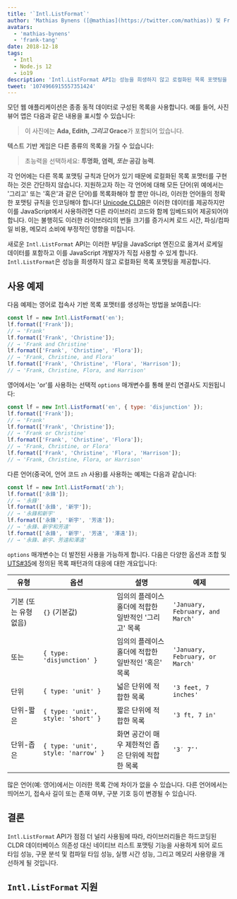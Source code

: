 ```yaml
---
title: '`Intl.ListFormat`'
author: 'Mathias Bynens ([@mathias](https://twitter.com/mathias)) 및 Frank Yung-Fong Tang'
avatars:
  - 'mathias-bynens'
  - 'frank-tang'
date: 2018-12-18
tags:
  - Intl
  - Node.js 12
  - io19
description: 'Intl.ListFormat API는 성능을 희생하지 않고 로컬화된 목록 포맷팅을 가능하게 합니다.'
tweet: '1074966915557351424'
---
```

모던 웹 애플리케이션은 종종 동적 데이터로 구성된 목록을 사용합니다. 예를 들어, 사진 뷰어 앱은 다음과 같은 내용을 표시할 수 있습니다:

> 이 사진에는 **Ada, Edith, _그리고_ Grace**가 포함되어 있습니다.

텍스트 기반 게임은 다른 종류의 목록을 가질 수 있습니다:

> 초능력을 선택하세요: **투명화, 염력, _또는_ 공감 능력**.

각 언어에는 다른 목록 포맷팅 규칙과 단어가 있기 때문에 로컬화된 목록 포맷터를 구현하는 것은 간단하지 않습니다. 지원하고자 하는 각 언어에 대해 모든 단어(위 예에서는 '그리고' 또는 '혹은'과 같은 단어)를 목록화해야 할 뿐만 아니라, 이러한 언어들의 정확한 포맷팅 규칙을 인코딩해야 합니다! [Unicode CLDR](http://cldr.unicode.org/translation/lists)은 이러한 데이터를 제공하지만 이를 JavaScript에서 사용하려면 다른 라이브러리 코드와 함께 임베드되어 제공되어야 합니다. 이는 불행히도 이러한 라이브러리의 번들 크기를 증가시켜 로드 시간, 파싱/컴파일 비용, 메모리 소비에 부정적인 영향을 미칩니다.

<!--truncate-->
새로운 `Intl.ListFormat` API는 이러한 부담을 JavaScript 엔진으로 옮겨서 로케일 데이터를 포함하고 이를 JavaScript 개발자가 직접 사용할 수 있게 합니다. `Intl.ListFormat`은 성능을 희생하지 않고 로컬화된 목록 포맷팅을 제공합니다.

## 사용 예제

다음 예제는 영어로 접속사 기반 목록 포맷터를 생성하는 방법을 보여줍니다:

```js
const lf = new Intl.ListFormat('en');
lf.format(['Frank']);
// → 'Frank'
lf.format(['Frank', 'Christine']);
// → 'Frank and Christine'
lf.format(['Frank', 'Christine', 'Flora']);
// → 'Frank, Christine, and Flora'
lf.format(['Frank', 'Christine', 'Flora', 'Harrison']);
// → 'Frank, Christine, Flora, and Harrison'
```

영어에서는 'or'를 사용하는 선택적 `options` 매개변수를 통해 분리 연결사도 지원됩니다:

```js
const lf = new Intl.ListFormat('en', { type: 'disjunction' });
lf.format(['Frank']);
// → 'Frank'
lf.format(['Frank', 'Christine']);
// → 'Frank or Christine'
lf.format(['Frank', 'Christine', 'Flora']);
// → 'Frank, Christine, or Flora'
lf.format(['Frank', 'Christine', 'Flora', 'Harrison']);
// → 'Frank, Christine, Flora, or Harrison'
```

다른 언어(중국어, 언어 코드 `zh` 사용)를 사용하는 예제는 다음과 같습니다:

```js
const lf = new Intl.ListFormat('zh');
lf.format(['永鋒']);
// → '永鋒'
lf.format(['永鋒', '新宇']);
// → '永鋒和新宇'
lf.format(['永鋒', '新宇', '芳遠']);
// → '永鋒、新宇和芳遠'
lf.format(['永鋒', '新宇', '芳遠', '澤遠']);
// → '永鋒、新宇、芳遠和澤遠'
```

`options` 매개변수는 더 발전된 사용을 가능하게 합니다. 다음은 다양한 옵션과 조합 및 [UTS#35](https://unicode.org/reports/tr35/tr35-general.html#ListPatterns)에 정의된 목록 패턴과의 대응에 대한 개요입니다:


| 유형                  | 옵션                                   | 설명                                                                                     | 예제                           |
| --------------------- | ----------------------------------------- | ----------------------------------------------------------------------------------------------- | -------------------------------- |
| 기본 (또는 유형 없음) | `{}` (기본값)                            | 임의의 플레이스홀더에 적합한 일반적인 '그리고' 목록                                          | `'January, February, and March'` |
| 또는                  | `{ type: 'disjunction' }`                 | 임의의 플레이스홀더에 적합한 일반적인 '혹은' 목록                                           | `'January, February, or March'`  |
| 단위                  | `{ type: 'unit' }`                        | 넓은 단위에 적합한 목록                                                                   | `'3 feet, 7 inches'`             |
| 단위-짧은            | `{ type: 'unit', style: 'short' }`        | 짧은 단위에 적합한 목록                                                                   | `'3 ft, 7 in'`                   |
| 단위-좁은            | `{ type: 'unit', style: 'narrow' }`       | 화면 공간이 매우 제한적인 좁은 단위에 적합한 목록                                             | `'3′ 7″'`                        |


많은 언어(예: 영어)에서는 이러한 목록 간에 차이가 없을 수 있습니다. 다른 언어에서는 띄어쓰기, 접속사 길이 또는 존재 여부, 구분 기호 등이 변경될 수 있습니다.

## 결론

`Intl.ListFormat` API가 점점 더 널리 사용됨에 따라, 라이브러리들은 하드코딩된 CLDR 데이터베이스 의존성 대신 네이티브 리스트 포맷팅 기능을 사용하게 되어 로드 타임 성능, 구문 분석 및 컴파일 타임 성능, 실행 시간 성능, 그리고 메모리 사용량을 개선하게 될 것입니다.

## `Intl.ListFormat` 지원

<feature-support chrome="72 /blog/v8-release-72#intl.listformat"
                 firefox="no"
                 safari="no"
                 nodejs="12 https://twitter.com/mathias/status/1120700101637353473"
                 babel="no"></feature-support>
